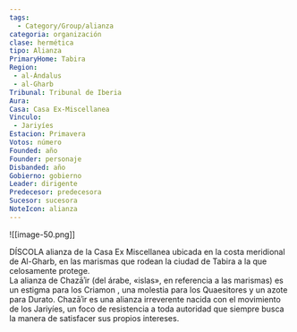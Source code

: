 ```yaml
---
tags:
  - Category/Group/alianza
categoria: organización
clase: hermética
tipo: Alianza
PrimaryHome: Tabira 
Region:
 - al-Ándalus 
 - al-Gharb 
Tribunal: Tribunal de Iberia 
Aura: 
Casa: Casa Ex-Miscellanea 
Vinculo: 
 - Jariyíes 
Estacion: Primavera 
Votos: número
Founded: año
Founder: personaje
Disbanded: año
Gobierno: gobierno
Leader: dirigente
Predecesor: predecesora
Sucesor: sucesora
NoteIcon: alianza
---
```

![[image-50.png]] 
 <section class="wa-section main-content"><p><span class="dropcap">D</span>ÍSCOLA alianza de la <span data-article-privacy="private" data-article-id="8c7af5ab-0235-477a-aaa3-d5a76db807a6" data-template-type="organization" class="private-article article-unlinked entity-link wa-link">Casa Ex Miscellanea</span> ubicada en la costa meridional de <span class="article-link article-explorer-link entity-link wa-link" data-article-privacy="public" data-article-id="38558d14-8ec2-49e3-8044-543e19565c78" data-template-type="location" data-article="38558d14-8ec2-49e3-8044-543e19565c78">Al-Gharb</span>, en las marismas que rodean la ciudad de <span data-article-privacy="private" data-article-id="ba745cf1-a6c1-475a-a89b-c7cf5aa22ef2" data-template-type="settlement" class="private-article article-unlinked entity-link wa-link">Tabira</span> a la que celosamente protege.
<br /> La alianza de Chazāʾir (del árabe, «islas», en referencia a las marismas) es un estigma para los <span data-article-privacy="private" data-article-id="205b1ee5-f923-4470-bf3f-7c63631408ec" data-template-type="organization" class="private-article article-unlinked entity-link wa-link">Criamon</span> , una molestia para los <span data-article-privacy="private" data-article-id="233cc11f-4490-47d8-a2a7-c0aace3a12ce" data-template-type="organization" class="private-article article-unlinked entity-link wa-link">Quaesitores</span> y un azote para <span class="article-link article-explorer-link entity-link wa-link" data-article-privacy="public" data-article-id="467c67ec-06e4-4f21-ab3d-67b023adff22" data-template-type="organization" data-article="467c67ec-06e4-4f21-ab3d-67b023adff22">Durato</span>. Chazāʾir es una alianza irreverente nacida con el movimiento de los <span data-article-privacy="private" data-article-id="61fdf653-ddf5-4fd8-9be3-032a137ca0ce" data-template-type="organization" class="private-article article-unlinked entity-link wa-link">Jariyíes</span>, un foco de resistencia a toda autoridad que siempre busca la manera de satisfacer sus propios intereses. </p><div id="3db8a02be5b8ab2ea3ec1bd950a34930" class="visibility-toggler image-thumb-container user-css-image-thumbnail position-relative padding-10 "><img src="https://worldanvil.com/uploads/images/21b002dcbf639a3fc770a9d2618fe529.png" alt title="Chaza'ir.png" /></div>